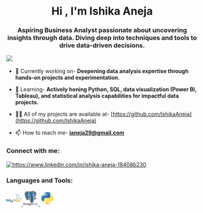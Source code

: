<h1 align="center">Hi , I'm Ishika Aneja</h1>
<h3 align="center">Aspiring Business Analyst passionate about uncovering insights through data. Diving deep into techniques and tools to drive data-driven decisions.</h3>

<img src="https://user-images.githubusercontent.com/55389276/140866485-8fb1c876-9a8f-4d6a-98dc-08c4981eaf70.gif;">

- 🔭 Currently working on- **Deepening data analysis expertise through hands-on projects and experimentation.**

- 🌱 Learning- **Actively honing Python, SQL, data visualization (Power BI, Tableau), and statistical analysis capabilities for impactful data projects.**

- 👨‍💻 All of my projects are available at- [https://github.com/IshikaAneja](https://github.com/IshikaAneja)

- 📫 How to reach me- **ianeja29@gmail.com**

<h3 align="left">Connect with me:</h3>
<p align="left">
<a href="https://linkedin.com/in/https://www.linkedin.com/in/ishika-aneja-18408b230" target="blank"><img align="center" src="https://raw.githubusercontent.com/rahuldkjain/github-profile-readme-generator/master/src/images/icons/Social/linked-in-alt.svg" alt="https://www.linkedin.com/in/ishika-aneja-18408b230" height="30" width="40" /></a>
</p>

<h3 align="left">Languages and Tools:</h3>
<p align="left"> <a href="https://www.mysql.com/" target="_blank" rel="noreferrer"> <img src="https://raw.githubusercontent.com/devicons/devicon/master/icons/mysql/mysql-original-wordmark.svg" alt="mysql" width="40" height="40"/> </a> <a href="https://www.postgresql.org" target="_blank" rel="noreferrer"> <img src="https://raw.githubusercontent.com/devicons/devicon/master/icons/postgresql/postgresql-original-wordmark.svg" alt="postgresql" width="40" height="40"/> </a> <a href="https://www.python.org" target="_blank" rel="noreferrer"> <img src="https://raw.githubusercontent.com/devicons/devicon/master/icons/python/python-original.svg" alt="python" width="40" height="40"/> </a> </p>

